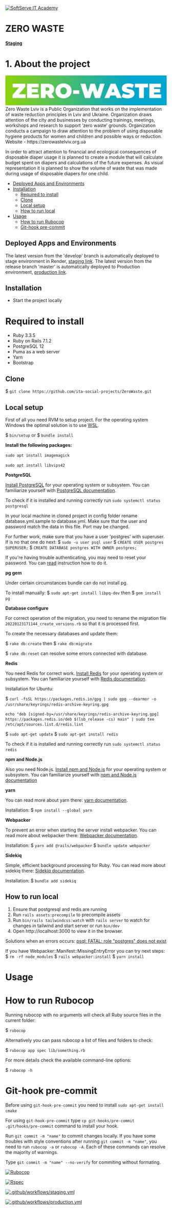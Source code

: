 <a href="https://softserve.academy/"><img src="https://s.057.ua/section/newsInternalIcon/upload/images/news/icon/000/050/792/vnutr_5ce4f980ef15f.jpg" title="SoftServe IT Academy" alt="SoftServe IT Academy"></a>

# ZERO WASTE

#### [Staging](https://zero-waste-staging.onrender.com/)

# 1. About the project

<img src='logo.jpg' alt='zero-waste'>
Zero Waste Lviv is a Public Organization that works on the implementation of waste reduction principles in Lviv and Ukraine. Organization draws attention of the city and businesses by conducting trainings, meetings, workshops and research to support ‘zero waste’ grounds. Organization conducts a campaign to draw attention to the problem of using disposable hygiene products for women and children and possible ways or reduction. Website - https://zerowastelviv.org.ua

In order to attract attention to financial and ecological consequences of disposable diaper usage it is planned to create a module that will calculate budget spent on diapers and calculations of the future expenses. As visual representation it is planned to show the volume of waste that was made during usage of disposable diapers for one child.

- [Deployed Apps and Environments](#deployed-apps-and-environments)
- [Installation](#installation)
  - [Required to install](#Required-to-install)
  - [Clone](#Clone)
  - [Local setup](#Setup)
  - [How to run local](#How-to-run-local)
- [Usage](#Usage)
  - [How to run Rubocop](#How-to-run-Rubocop)
  - [Git-hook pre-commit](#Git-hook-pre-commit)

## Deployed Apps and Environments

The latest version from the 'develop' branch is automatically deployed to stage environment in Render, [staging link](https://zero-waste-staging.onrender.com/).
The latest version from the release branch 'master' is automatically deployed to Production environment, [production link](http://calc.zerowastelviv.org.ua/).

## Installation

- Start the project locally

# Required to install

- Ruby 3.3.5
- Ruby on Rails 7.1.2
- PostgreSQL 12
- Puma as a web server
- Yarn
- Bootstrap

## Clone

$ `git clone https://github.com/ita-social-projects/ZeroWaste.git`

## Local setup

First of all you need RVM to setup project. For the operating system Windows the optimal solution is to use <a href="https://docs.microsoft.com/en-us/windows/wsl/">WSL</a>.

$ `bin/setup`
or
$ `bundle install`

<b>Install the following packages:</b>

`sudo apt install imagemagick`

`sudo apt install libvips42`

<b>PostgreSQL</b>

<a href="https://www.postgresql.org/download/">Install PostgreSQL</a> for your operating system or subsystem.
You can familiarize yourself with <a href="https://www.postgresql.org/docs/">PostgreSQL documentation</a>.

To check if it is installed and running correctly run `sudo systemctl status postgresql`

In your local machine in cloned project in config folder rename database.yml.sample to database.yml. Make sure that the user and password match the data in this file. Port may be changed.

For further work, make sure that you have a user 'postgres' with superuser. If is no that one do next:
$ `sudo -u user psql user`
$ `CREATE USER postgres SUPERUSER;`
$ `CREATE DATABASE postgres WITH OWNER postgres;`

If you're having trouble authenticating, you may need to reset your password. You can <a href="https://stackoverflow.com/questions/55038942/fatal-password-authentication-failed-for-user-postgres-postgresql-11-with-pg">read</a> instruction how to do it.

<b>pg gem</b>

Under certain circumstances bundle can do not install pg.

To install manually:
$ `sudo apt-get install libpq-dev`
then
$ `gem install pg`

<b>Database configure</b>

For correct operation of the migration, you need to rename the migration file `20220123171144_create_versions.rb` so that it is processed first.

To create the necessary databases and update them:

$ `rake db:create`
then
$ `rake db:migrate`

$ `rake db:reset` can resolve some errors connected with database.

<b>Redis</b>

You need Redis for correct work.
<a href="https://redis.io/docs/getting-started/">Install Redis</a> for your operating system or subsystem. You can familiarize yourself with
<a href="https://redis.io/docs//">Redis documentation</a>.

Installation for Ubuntu:

$ `curl -fsSL https://packages.redis.io/gpg | sudo gpg --dearmor -o /usr/share/keyrings/redis-archive-keyring.gpg`

```shell
echo "deb [signed-by=/usr/share/keyrings/redis-archive-keyring.gpg] https://packages.redis.io/deb $(lsb_release -cs) main" | sudo tee /etc/apt/sources.list.d/redis.list
```

$ `sudo apt-get update`
$ `sudo apt-get install redis`

To check if it is installed and running correctly run `sudo systemctl status redis`

<b>npm and Node.js</b>

Also you need Node.js.
<a href="https://nodejs.org/en/download/">Install npm and Node.js</a> for your operating system or subsystem. You can familiarize yourself with
<a href="https://nodejs.org/en/about/">npm and Node.js documentation</a>

<b>yarn</b>

You can read more about yarn there:
<a href="https://classic.yarnpkg.com/lang/en/docs/">yarn documentation</a>.

Installation:
$ `npm install --global yarn`

<b>Webpacker</b>

To prevent an error when starting the server install webpacker. You can read more about webpacker there:
<a href="https://guides.rubyonrails.org/webpacker.html">Webpacker documentation</a>.

Installation:
$ `yarn add @rails/webpacker`
$ `bundle update webpacker`

<b>Sidekiq</b>

Simple, efficient background processing for Ruby. You can read more about sidekiq there:
<a href="https://github.com/mperham/sidekiq">Sidekiq documentation</a>.

Installation:
$ `bundle add sidekiq`

## How to run local

1. Ensure that postgresql and redis are running
2. Run `rails assets:precompile` to precompile assets
3. Run `bin/rails tailwindcss:watch` with `rails server` to watch for changes in tailwind and start server or run `bin/dev`
4. Open http://localhost:3000 to view it in the browser.

Solutions when an errors occurs:
<a href="https://stackoverflow.com/questions/15301826/psql-fatal-role-postgres-does-not-exist">psql: FATAL: role "postgres" does not exist</a>

If you have Webpacker::Manifest::MissingEntryError you can try next steps:
$ `rm -rf node_modules`
$ `rails webpacker:install`
$ `yarn install`

# Usage

# How to run Rubocop

Running rubocop with no arguments will check all Ruby source files in the current folder:

$ `rubocop`

Alternatively you can pass rubocop a list of files and folders to check:

$ `rubocop app spec lib/something.rb`

For more details check the available command-line options:

$ `rubocop -h`

# Git-hook pre-commit

Before using `git-hook-pre-commit` you need to install `sudo apt-get install cmake`

For using `git-hook-pre-commit` type `cp git-hooks/pre-commit .git/hooks/pre-commit` command to install your hook.

Run `git commit -m "name"` to commit changes locally.
If you have some troubles with style conventions after running `git commit -m "name"`, you need to run `rubocop -a` or `rubocop -A`. Each of these commands can resolve the majority of warnings.

Type `git commit -m "name" --no-verify` for commiting without formating.

[![Rubocop](https://github.com/ita-social-projects/ZeroWaste/actions/workflows/rubocop.yml/badge.svg)](https://github.com/ita-social-projects/ZeroWaste/actions/workflows/rubocop.yml)

[![Rspec](https://github.com/ita-social-projects/ZeroWaste/actions/workflows/ci.yml/badge.svg)](https://github.com/ita-social-projects/ZeroWaste/actions/workflows/ci.yml)

[![.github/workflows/staging.yml](https://github.com/ita-social-projects/ZeroWaste/actions/workflows/staging.yml/badge.svg)](https://github.com/ita-social-projects/ZeroWaste/actions/workflows/staging.yml)

[![.github/workflows/production.yml](https://github.com/ita-social-projects/ZeroWaste/actions/workflows/production.yml/badge.svg)](https://github.com/ita-social-projects/ZeroWaste/actions/workflows/production.yml)
